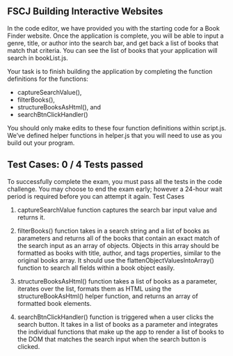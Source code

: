 ## FSCJ Building Interactive Websites
In the code editor, we have provided you with the starting code for a Book Finder website. Once the application is complete, you will be able to input a genre, title, or author into the search bar, and get back a list of books that match that criteria. You can see the list of books that your application will search in bookList.js.

Your task is to finish building the application by completing the function definitions for the functions:

* captureSearchValue(), 
* filterBooks(), 
* structureBooksAsHtml(), and 
* searchBtnClickHandler() 

You should only make edits to these four function definitions within script.js. We’ve defined helper functions in helper.js that you will need to use as you build out your program.

## Test Cases: 0 / 4 Tests passed
To successfully complete the exam, you must pass all the tests in the code challenge. You may choose to end the exam early; however a 24-hour wait period is required before you can attempt it again.
Test Cases

1. captureSearchValue function captures the search bar input value and returns it.

2. filterBooks() function takes in a search string and a list of books as parameters and returns all of the books that contain an exact match of the search input as an array of objects. Objects in this array should be formatted as books with title, author, and tags properties, similar to the original books array. It should use the flattenObjectValuesIntoArray() function to search all fields within a book object easily.

3. structureBooksAsHtml() function takes a list of books as a parameter, iterates over the list, formats them as HTML using the structureBookAsHtml() helper function, and returns an array of formatted book elements.

4. searchBtnClickHandler() function is triggered when a user clicks the search button. It takes in a list of books as a parameter and integrates the individual functions that make up the app to render a list of books to the DOM that matches the search input when the search button is clicked.

